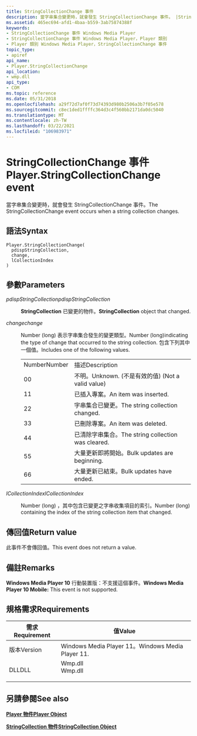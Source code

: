 ```yaml
---
title: StringCollectionChange 事件
description: 當字串集合變更時，就會發生 StringCollectionChange 事件。 |StringCollectionChange 事件
ms.assetid: 465ec694-afd1-4baa-b559-3ab75874388f
keywords:
- StringCollectionChange 事件 Windows Media Player
- StringCollectionChange 事件 Windows Media Player，Player 類別
- Player 類別 Windows Media Player，StringCollectionChange 事件
topic_type:
- apiref
api_name:
- Player.StringCollectionChange
api_location:
- wmp.dll
api_type:
- COM
ms.topic: reference
ms.date: 05/31/2018
ms.openlocfilehash: a29f72d7af0f73d74393d980b2506a3b7f05e578
ms.sourcegitcommit: c8ec1ded1ffffc364d3c4f560bb2171da0dc5040
ms.translationtype: MT
ms.contentlocale: zh-TW
ms.lasthandoff: 03/22/2021
ms.locfileid: "106983971"
---
```

# <a name="playerstringcollectionchange-event"></a><span data-ttu-id="5bbb7-107">StringCollectionChange 事件</span><span class="sxs-lookup"><span data-stu-id="5bbb7-107">Player.StringCollectionChange event</span></span>

<span data-ttu-id="5bbb7-108">當字串集合變更時，就會發生 StringCollectionChange 事件。</span><span class="sxs-lookup"><span data-stu-id="5bbb7-108">The StringCollectionChange event occurs when a string collection changes.</span></span>

## <a name="syntax"></a><span data-ttu-id="5bbb7-109">語法</span><span class="sxs-lookup"><span data-stu-id="5bbb7-109">Syntax</span></span>


```JScript
Player.StringCollectionChange(
  pdispStringCollection,
  change,
  lCollectionIndex
)
```



## <a name="parameters"></a><span data-ttu-id="5bbb7-110">參數</span><span class="sxs-lookup"><span data-stu-id="5bbb7-110">Parameters</span></span>

<dl> <dt>

<span data-ttu-id="5bbb7-111">*pdispStringCollection*</span><span class="sxs-lookup"><span data-stu-id="5bbb7-111">*pdispStringCollection*</span></span> 
</dt> <dd>

<span data-ttu-id="5bbb7-112">**StringCollection** 已變更的物件。</span><span class="sxs-lookup"><span data-stu-id="5bbb7-112">**StringCollection** object that changed.</span></span>

</dd> <dt>

<span data-ttu-id="5bbb7-113">*change*</span><span class="sxs-lookup"><span data-stu-id="5bbb7-113">*change*</span></span> 
</dt> <dd>

<span data-ttu-id="5bbb7-114">Number (long) 表示字串集合發生的變更類型。</span><span class="sxs-lookup"><span data-stu-id="5bbb7-114">Number (long)indicating the type of change that occurred to the string collection.</span></span> <span data-ttu-id="5bbb7-115">包含下列其中一個值。</span><span class="sxs-lookup"><span data-stu-id="5bbb7-115">Includes one of the following values.</span></span>



|        |                                    |
|--------|------------------------------------|
| <span data-ttu-id="5bbb7-116">Number</span><span class="sxs-lookup"><span data-stu-id="5bbb7-116">Number</span></span> | <span data-ttu-id="5bbb7-117">描述</span><span class="sxs-lookup"><span data-stu-id="5bbb7-117">Description</span></span>                        |
| <span data-ttu-id="5bbb7-118">0</span><span class="sxs-lookup"><span data-stu-id="5bbb7-118">0</span></span>      | <span data-ttu-id="5bbb7-119">不明。</span><span class="sxs-lookup"><span data-stu-id="5bbb7-119">Unknown.</span></span> <span data-ttu-id="5bbb7-120"> (不是有效的值) </span><span class="sxs-lookup"><span data-stu-id="5bbb7-120">(Not a valid value)</span></span>       |
| <span data-ttu-id="5bbb7-121">1</span><span class="sxs-lookup"><span data-stu-id="5bbb7-121">1</span></span>      | <span data-ttu-id="5bbb7-122">已插入專案。</span><span class="sxs-lookup"><span data-stu-id="5bbb7-122">An item was inserted.</span></span>              |
| <span data-ttu-id="5bbb7-123">2</span><span class="sxs-lookup"><span data-stu-id="5bbb7-123">2</span></span>      | <span data-ttu-id="5bbb7-124">字串集合已變更。</span><span class="sxs-lookup"><span data-stu-id="5bbb7-124">The string collection changed.</span></span>     |
| <span data-ttu-id="5bbb7-125">3</span><span class="sxs-lookup"><span data-stu-id="5bbb7-125">3</span></span>      | <span data-ttu-id="5bbb7-126">已刪除專案。</span><span class="sxs-lookup"><span data-stu-id="5bbb7-126">An item was deleted.</span></span>               |
| <span data-ttu-id="5bbb7-127">4</span><span class="sxs-lookup"><span data-stu-id="5bbb7-127">4</span></span>      | <span data-ttu-id="5bbb7-128">已清除字串集合。</span><span class="sxs-lookup"><span data-stu-id="5bbb7-128">The string collection was cleared.</span></span> |
| <span data-ttu-id="5bbb7-129">5</span><span class="sxs-lookup"><span data-stu-id="5bbb7-129">5</span></span>      | <span data-ttu-id="5bbb7-130">大量更新即將開始。</span><span class="sxs-lookup"><span data-stu-id="5bbb7-130">Bulk updates are beginning.</span></span>        |
| <span data-ttu-id="5bbb7-131">6</span><span class="sxs-lookup"><span data-stu-id="5bbb7-131">6</span></span>      | <span data-ttu-id="5bbb7-132">大量更新已結束。</span><span class="sxs-lookup"><span data-stu-id="5bbb7-132">Bulk updates have ended.</span></span>           |



 

</dd> <dt>

<span data-ttu-id="5bbb7-133">*lCollectionIndex*</span><span class="sxs-lookup"><span data-stu-id="5bbb7-133">*lCollectionIndex*</span></span> 
</dt> <dd>

<span data-ttu-id="5bbb7-134">Number (long) ，其中包含已變更之字串收集項目的索引。</span><span class="sxs-lookup"><span data-stu-id="5bbb7-134">Number (long) containing the index of the string collection item that changed.</span></span>

</dd> </dl>

## <a name="return-value"></a><span data-ttu-id="5bbb7-135">傳回值</span><span class="sxs-lookup"><span data-stu-id="5bbb7-135">Return value</span></span>

<span data-ttu-id="5bbb7-136">此事件不會傳回值。</span><span class="sxs-lookup"><span data-stu-id="5bbb7-136">This event does not return a value.</span></span>

## <a name="remarks"></a><span data-ttu-id="5bbb7-137">備註</span><span class="sxs-lookup"><span data-stu-id="5bbb7-137">Remarks</span></span>

<span data-ttu-id="5bbb7-138">**Windows Media Player 10** 行動裝置版：不支援這個事件。</span><span class="sxs-lookup"><span data-stu-id="5bbb7-138">**Windows Media Player 10 Mobile:** This event is not supported.</span></span>

## <a name="requirements"></a><span data-ttu-id="5bbb7-139">規格需求</span><span class="sxs-lookup"><span data-stu-id="5bbb7-139">Requirements</span></span>



| <span data-ttu-id="5bbb7-140">需求</span><span class="sxs-lookup"><span data-stu-id="5bbb7-140">Requirement</span></span> | <span data-ttu-id="5bbb7-141">值</span><span class="sxs-lookup"><span data-stu-id="5bbb7-141">Value</span></span> |
|--------------------|------------------------------------------------------------------------------------|
| <span data-ttu-id="5bbb7-142">版本</span><span class="sxs-lookup"><span data-stu-id="5bbb7-142">Version</span></span><br/> | <span data-ttu-id="5bbb7-143">Windows Media Player 11。</span><span class="sxs-lookup"><span data-stu-id="5bbb7-143">Windows Media Player 11.</span></span><br/>                                                |
| <span data-ttu-id="5bbb7-144">DLL</span><span class="sxs-lookup"><span data-stu-id="5bbb7-144">DLL</span></span><br/>     | <dl> <span data-ttu-id="5bbb7-145"><dt>Wmp.dll</dt></span><span class="sxs-lookup"><span data-stu-id="5bbb7-145"><dt>Wmp.dll</dt></span></span> </dl> |



## <a name="see-also"></a><span data-ttu-id="5bbb7-146">另請參閱</span><span class="sxs-lookup"><span data-stu-id="5bbb7-146">See also</span></span>

<dl> <dt>

[<span data-ttu-id="5bbb7-147">**Player 物件**</span><span class="sxs-lookup"><span data-stu-id="5bbb7-147">**Player Object**</span></span>](player-object.md)
</dt> <dt>

[<span data-ttu-id="5bbb7-148">**StringCollection 物件**</span><span class="sxs-lookup"><span data-stu-id="5bbb7-148">**StringCollection Object**</span></span>](stringcollection-object.md)
</dt> </dl>

 

 





